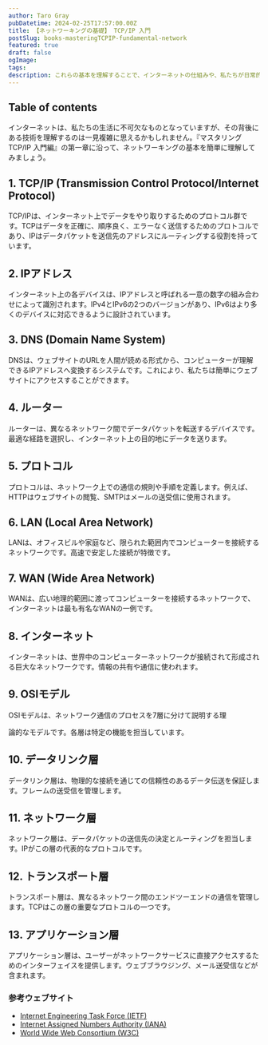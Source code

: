 ```yaml
---
author: Taro Gray
pubDatetime: 2024-02-25T17:57:00.00Z
title: 【ネットワーキングの基礎】 TCP/IP 入門
postSlug: books-masteringTCPIP-fundamental-network
featured: true
draft: false
ogImage:
tags:
description: これらの基本を理解することで、インターネットの仕組みや、私たちが日常的に使用しているデジタルデバイスの通信方法についての洞察が深まります。
---
```


## Table of contents

インターネットは、私たちの生活に不可欠なものとなっていますが、その背後にある技術を理解するのは一見複雑に思えるかもしれません。『マスタリングTCP/IP 入門編』の第一章に沿って、ネットワーキングの基本を簡単に理解してみましょう。

## 1. TCP/IP (Transmission Control Protocol/Internet Protocol)

TCP/IPは、インターネット上でデータをやり取りするためのプロトコル群です。TCPはデータを正確に、順序良く、エラーなく送信するためのプロトコルであり、IPはデータパケットを送信先のアドレスにルーティングする役割を持っています。

## 2. IPアドレス

インターネット上の各デバイスは、IPアドレスと呼ばれる一意の数字の組み合わせによって識別されます。IPv4とIPv6の2つのバージョンがあり、IPv6はより多くのデバイスに対応できるように設計されています。

## 3. DNS (Domain Name System)

DNSは、ウェブサイトのURLを人間が読める形式から、コンピューターが理解できるIPアドレスへ変換するシステムです。これにより、私たちは簡単にウェブサイトにアクセスすることができます。

## 4. ルーター

ルーターは、異なるネットワーク間でデータパケットを転送するデバイスです。最適な経路を選択し、インターネット上の目的地にデータを送ります。

## 5. プロトコル

プロトコルは、ネットワーク上での通信の規則や手順を定義します。例えば、HTTPはウェブサイトの閲覧、SMTPはメールの送受信に使用されます。

## 6. LAN (Local Area Network)

LANは、オフィスビルや家庭など、限られた範囲内でコンピューターを接続するネットワークです。高速で安定した接続が特徴です。

## 7. WAN (Wide Area Network)

WANは、広い地理的範囲に渡ってコンピューターを接続するネットワークで、インターネットは最も有名なWANの一例です。

## 8. インターネット

インターネットは、世界中のコンピューターネットワークが接続されて形成される巨大なネットワークです。情報の共有や通信に使われます。

## 9. OSIモデル

OSIモデルは、ネットワーク通信のプロセスを7層に分けて説明する理

論的なモデルです。各層は特定の機能を担当しています。

## 10. データリンク層

データリンク層は、物理的な接続を通じての信頼性のあるデータ伝送を保証します。フレームの送受信を管理します。

## 11. ネットワーク層

ネットワーク層は、データパケットの送信先の決定とルーティングを担当します。IPがこの層の代表的なプロトコルです。

## 12. トランスポート層

トランスポート層は、異なるネットワーク間のエンドツーエンドの通信を管理します。TCPはこの層の重要なプロトコルの一つです。

## 13. アプリケーション層

アプリケーション層は、ユーザーがネットワークサービスに直接アクセスするためのインターフェイスを提供します。ウェブブラウジング、メール送受信などが含まれます。

### 参考ウェブサイト

- [Internet Engineering Task Force (IETF)](https://www.ietf.org/)
- [Internet Assigned Numbers Authority (IANA)](https://www.iana.org/)
- [World Wide Web Consortium (W3C)](https://www.w3.org/)

